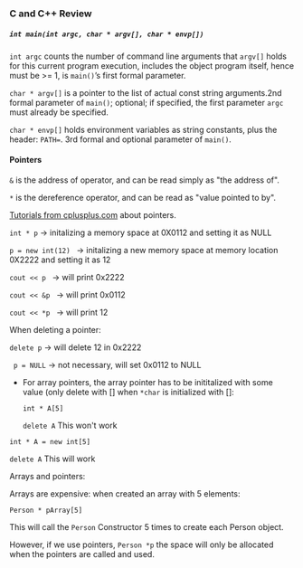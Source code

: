 ### C and C++ Review

##### ```int main(int argc, char * argv[], char * envp[])```

```int argc``` counts the number of command line arguments that ```argv[]``` holds for this current program execution, includes the object program itself, hence must be >= 1, is ```main()```’s first formal parameter.

```char * argv[]``` is a pointer to the list of actual const string arguments.2nd formal parameter of ```main()```; optional; if specified, the first parameter ```argc``` must already be specified.

```char * envp[]``` holds environment variables as string constants, plus the header: ```PATH=```. 3rd formal and optional parameter of ```main()```.

#### Pointers

```&``` is the address of operator, and can be read simply as "the address of".

```*``` is the dereference operator, and can be read as "value pointed to by".

[Tutorials from cplusplus.com](http://www.cplusplus.com/doc/tutorial/pointers/) about pointers.

```int * p``` -> initalizing a memory space at 0X0112 and setting it as NULL

```p = new int(12) ``` -> initalizing a new memory space at memory location 0X2222 and setting it as 12

```cout << p ``` -> will print 0x2222

```cout << &p ``` -> will print 0x0112

```cout << *p ``` -> will print 12

When deleting a pointer:

```delete p``` -> will delete 12 in 0x2222

``` p = NULL``` -> not necessary, will set 0x0112 to NULL

- For array pointers, the array pointer has to be inititalized with some value (only delete with [] when ```*char``` is initialized with []:

  ``` int * A[5] ```
  
  ``` delete A ```     This won't work 
  

``` int * A = new int[5] ```

``` delete A ```      This will work

Arrays and pointers:

Arrays are expensive: when created an array with 5 elements: 

```Person * pArray[5]```

This will call the ```Person``` Constructor 5 times to create each Person object.

However, if we use pointers, ```Person *p``` the space will only be allocated when the pointers are called and used. 



